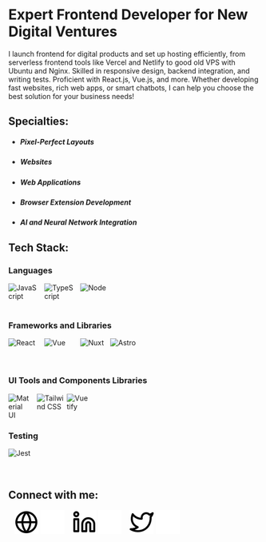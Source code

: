 # Expert Frontend Developer for New Digital Ventures

I launch frontend for digital products and set up hosting efficiently, from serverless frontend tools like Vercel and Netlify to good old VPS with Ubuntu and Nginx. Skilled in responsive design, backend integration, and writing tests. Proficient with React.js, Vue.js, and more. Whether developing fast websites, rich web apps, or smart chatbots, I can help you choose the best solution for your business needs!

## Specialties:
- ##### Pixel-Perfect Layouts
- ##### Websites
- ##### Web Applications
- ##### Browser Extension Development
- ##### AI and Neural Network Integration

## Tech Stack:

### Languages
<img align="left" alt="JavaScript" src="https://cdn.jsdelivr.net/gh/devicons/devicon@latest/icons/javascript/javascript-original.svg" style="width: 60px;padding-right:12px;" />
<img align="left" alt="TypeScript" src="https://cdn.jsdelivr.net/gh/devicons/devicon@latest/icons/typescript/typescript-original.svg" style="width: 60px;padding-right:12px;" />
<!-- <picture>
  <source media="(prefers-color-scheme: dark)" srcset="https://cdn.jsdelivr.net/gh/devicons/devicon@latest/icons/html5/html5-plain-wordmark.svg">
  <img alt="HTML5" src="https://cdn.jsdelivr.net/gh/devicons/devicon@latest/icons/html5/html5-original-wordmark.svg" width="60" align="left">
</picture>
<picture>
  <source media="(prefers-color-scheme: dark)" srcset="https://cdn.jsdelivr.net/gh/devicons/devicon@latest/icons/css3/css3-plain-wordmark.svg">
  <img alt="CSS3" src="https://cdn.jsdelivr.net/gh/devicons/devicon@latest/icons/css3/css3-original-wordmark.svg" width="60" align="left">
</picture>
<picture>
  <source media="(prefers-color-scheme: dark)" srcset="https://cdn.jsdelivr.net/gh/devicons/devicon@latest/icons/markdown/markdown-original.svg" width="0">
  <img alt="Markdown" src="https://cdn.jsdelivr.net/gh/devicons/devicon@latest/icons/markdown/markdown-original.svg" width="60" align="left">
</picture> -->
<picture>
  <source media="(prefers-color-scheme: dark)" srcset="https://cdn.jsdelivr.net/gh/devicons/devicon@latest/icons/nodejs/nodejs-plain-wordmark.svg">
  <img alt="Node" src="https://cdn.jsdelivr.net/gh/devicons/devicon@latest/icons/nodejs/nodejs-original-wordmark.svg"a width="60" align="left">
</picture>
<br><br><br>

### Frameworks and Libraries
<img align="left" alt="React" src="https://cdn.jsdelivr.net/gh/devicons/devicon@latest/icons/react/react-original-wordmark.svg" style="width: 60px;padding-right:12px;" />
<img align="left" alt="Vue" src="https://cdn.jsdelivr.net/gh/devicons/devicon@latest/icons/vuejs/vuejs-original-wordmark.svg" style="width: 60px;padding-right:12px;" />
<picture>
  <source media="(prefers-color-scheme: dark)" srcset="https://cdn.jsdelivr.net/gh/devicons/devicon@latest/icons/nuxtjs/nuxtjs-original.svg">
  <img alt="Nuxt" src="https://cdn.jsdelivr.net/gh/devicons/devicon@latest/icons/nuxtjs/nuxtjs-original-wordmark.svg" width="60" align="left">
</picture>
<picture>
  <source media="(prefers-color-scheme: dark)" srcset="https://cdn.jsdelivr.net/gh/devicons/devicon@latest/icons/astro/astro-original.svg" width="0">
  <img alt="Astro" src="https://cdn.jsdelivr.net/gh/devicons/devicon@latest/icons/astro/astro-original-wordmark.svg"a width="60" align="left">
</picture>
<!-- <img align="left" alt="Node Package Manager" src="https://cdn.jsdelivr.net/gh/devicons/devicon@latest/icons/npm/npm-original-wordmark.svg" style="width:45px;padding-right:12px;" /> -->
<br><br><br>

### UI Tools and Components Libraries
<img align="left" alt="Material UI" src="https://cdn.jsdelivr.net/gh/devicons/devicon@latest/icons/materialui/materialui-original.svg" style="width:45px;padding-right:12px;" />
<picture>
  <source media="(prefers-color-scheme: dark)" srcset="https://cdn.jsdelivr.net/gh/devicons/devicon@latest/icons/tailwindcss/tailwindcss-original.svg">
  <img alt="Tailwind CSS" src="https://cdn.jsdelivr.net/gh/devicons/devicon@latest/icons/tailwindcss/tailwindcss-plain-wordmark.svg" width="60" align="left">
</picture>
<img align="left" alt="Vuetify" src="https://cdn.jsdelivr.net/gh/devicons/devicon@latest/icons/vuetify/vuetify-original.svg" style="width:45px;padding-right:12px;" />
<br><br><br>

### Testing
<img align="left" alt="Jest" src="https://cdn.jsdelivr.net/gh/devicons/devicon@latest/icons/jest/jest-plain.svg" style="width:45px;padding-right:12px;" />
<br><br><br>

## Connect with me:

&nbsp;&nbsp;
[![website](./img/globe-light.svg)](https://apalevich.com#gh-light-mode-only)
[![website](./img/globe-dark.svg)](https://apalevich.com#gh-dark-mode-only)
&nbsp;&nbsp;
[![website](./img/linkedin-light.svg)](https://linkedin.com/in/apalevich#gh-light-mode-only)
[![website](./img/linkedin-dark.svg)](https://linkedin.com/in/apalevich#gh-dark-mode-only)
&nbsp;&nbsp;
[![website](./img/twitter-light.svg)](https://twitter.com/apalevich#gh-light-mode-only)
[![website](./img/twitter-dark.svg)](https://twitter.com/apalevich#gh-dark-mode-only)
&nbsp;&nbsp;
<br>
